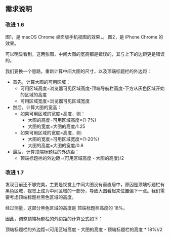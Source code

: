
## 需求说明


### 改进 1.6

图1，是 macOS Chrome 桌面版手机视图的效果，。
图2，是 iPhone Chrome 的效果。

可以明显看到，这两张图，中间大图的宽高都是错误的，其与上下的边距更是错误的。

我们要换一个思路，重新计算中间大图的尺寸，以及顶端标题栏的外边距：

- 首先，计算大图的可用区域：
    - 可用区域高度=浏览器可见区域高度-顶端导航栏高度-下方从灰色区域开始的区域的高度
    - 可用区域宽度=浏览器可见区域宽度
- 然后，计算大图的宽高：
    - 如果可用区域的宽度>高度，则：
        - 大图的高度=可用区域高度*(1-7%)
        - 大图的宽度=大图的高度/1.25
    - 如果可用区域的宽度<高度，则:
        - 大图的宽度=可用区域宽度*(1-20%)
        - 大图的高度=大图的宽度/0.8
- 最后，计算顶端标题栏的外边距：
    - 顶端标题栏的外边距=(可用区域高度 - 大图的高度)/2



### 改进 1.7

发现目前还不够完美，主要是视觉上中间大图没有垂直居中，原因是顶端标题栏有黑色区域，视觉上成为中间区域的一部分，导致大图看起来位置偏下一点。我们需要考虑顶端标题栏黑色区域的高度。

经过测量，这部分黑色区域的高度是 顶端标题栏高度的 18%。

因此，调整顶端标题栏的外边距的计算公式如下：

顶端标题栏的外边距=(可用区域高度 - 大图的高度 - 顶端标题栏的高度 * 18%)/2


